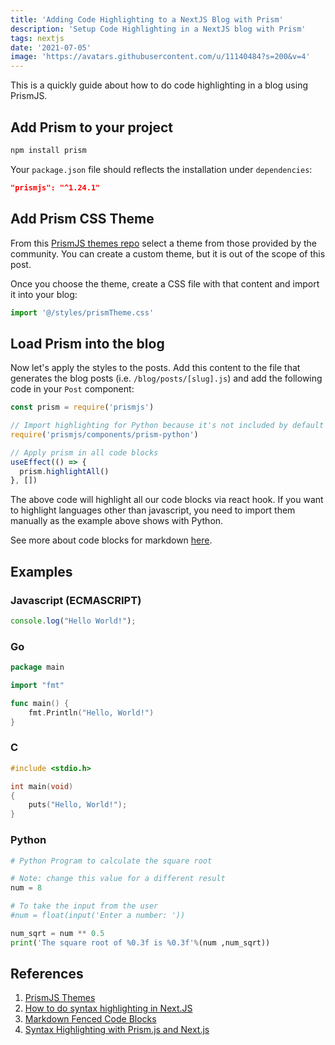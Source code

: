 ```yaml
---
title: 'Adding Code Highlighting to a NextJS Blog with Prism'
description: 'Setup Code Highlighting in a NextJS blog with Prism'
tags: nextjs
date: '2021-07-05'
image: 'https://avatars.githubusercontent.com/u/11140484?s=200&v=4'
---
```


This is a quickly guide about how to do code highlighting in a blog using PrismJS.

## Add Prism to your project

```bash
npm install prism
```

Your `package.json` file should reflects the installation under `dependencies`:

```json
"prismjs": "^1.24.1"
```

## Add Prism CSS Theme

From this [PrismJS themes repo](https://github.com/PrismJS/prism-themes/tree/master/themes) select a theme from those provided by the community. You can create a custom theme, but it is out of the scope of this post.

Once you choose the theme, create a CSS file with that content and import it into your blog:

```javascript
import '@/styles/prismTheme.css'
```

## Load Prism into the blog

Now let's apply the styles to the posts. Add this content to the file that generates the blog posts (i.e. `/blog/posts/[slug].js`) and add the following code in your `Post` component:

```javascript
const prism = require('prismjs')

// Import highlighting for Python because it's not included by default
require('prismjs/components/prism-python')

// Apply prism in all code blocks
useEffect(() => {
  prism.highlightAll()
}, [])
```

The above code will highlight all our code blocks via react hook. If you want to highlight languages other than javascript, you need to import them manually as the example above shows with Python.

See more about code blocks for markdown [here](https://www.markdownguide.org/extended-syntax/#fenced-code-blocks).

## Examples

### Javascript (ECMASCRIPT)

```javascript
console.log("Hello World!");
```

### Go

```go
package main

import "fmt"

func main() {
    fmt.Println("Hello, World!")
}
```

### C

```c
#include <stdio.h>

int main(void)
{
    puts("Hello, World!");
}
```

### Python

```python
# Python Program to calculate the square root

# Note: change this value for a different result
num = 8

# To take the input from the user
#num = float(input('Enter a number: '))

num_sqrt = num ** 0.5
print('The square root of %0.3f is %0.3f'%(num ,num_sqrt))
```

## References

1. [PrismJS Themes](https://github.com/PrismJS/prism-themes/tree/master/themes)
2. [How to do syntax highlighting in Next.JS](https://garbagevalue.com/blog/syntax-highlighting-next-js)
3. [Markdown Fenced Code Blocks](https://www.markdownguide.org/extended-syntax/#fenced-code-blocks)
4. [Syntax Highlighting with Prism.js and Next.js](https://mxd.codes/articles/syntax-highlighting-with-prism-and-next-js)
